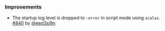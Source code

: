### Improvements

- The startup log level is dropped to `-error` in script mode using `scalas`. [#840][840] by [@eed3si9n][@eed3si9n]

  [@eed3si9n]: https://github.com/eed3si9n
  [840]: https://github.com/sbt/sbt/issues/840
